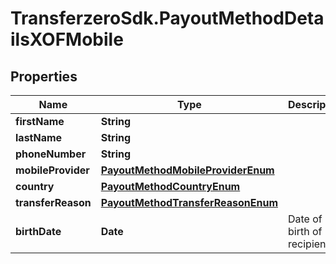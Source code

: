 # TransferzeroSdk.PayoutMethodDetailsXOFMobile

## Properties
Name | Type | Description | Notes
------------ | ------------- | ------------- | -------------
**firstName** | **String** |  | 
**lastName** | **String** |  | 
**phoneNumber** | **String** |  | 
**mobileProvider** | [**PayoutMethodMobileProviderEnum**](PayoutMethodMobileProviderEnum.md) |  | 
**country** | [**PayoutMethodCountryEnum**](PayoutMethodCountryEnum.md) |  | [optional] 
**transferReason** | [**PayoutMethodTransferReasonEnum**](PayoutMethodTransferReasonEnum.md) |  | [optional] 
**birthDate** | **Date** | Date of birth of recipient | [optional] 



